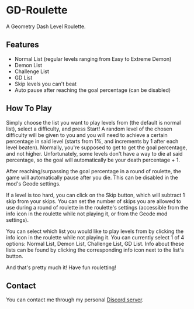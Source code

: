 # GD-Roulette

A Geometry Dash Level Roulette.

## Features

- Normal List (regular levels ranging from Easy to Extreme Demon)
- Demon List
- Challenge List
- GD List
- Skip levels you can't beat
- Auto pause after reaching the goal percentage (can be disabled)

## How To Play

Simply choose the list you want to play levels from (the default is normal list), select a difficulty, and press Start!
A random level of the chosen difficulty will be given to you and you will need to achieve a certain percentage in said level (starts from 1%, and increments by 1 after each level beaten).
Normally, you're supposed to get to get the goal percentage, and not higher. Unfortunately, some levels don't have a way to die at said percentage, so the goal will automatically be your death percentage + 1.

After reaching/surpassing the goal percentage in a round of roulette, the game will automatically pause after you die. This can be disabled in the mod's Geode settings.

If a level is too hard, you can click on the Skip button, which will subtract 1 skip from your skips. You can set the number of skips you are allowed to use during a round of roulette in the roulette's settings (accessible from the info icon in the roulette while not playing it, or from the Geode mod settings).

You can select which list you would like to play levels from by clicking the info icon in the roulette while not playing it.
You can currently select 1 of 4 options: Normal List, Demon List, Challenge List, GD List.
Info about these lists can be found by clicking the corresponding info icon next to the list's button.

And that's pretty much it! Have fun rouletting!

## Contact

You can contact me through my personal [Discord server](https://discord.gg/WPcqK3Yt).
